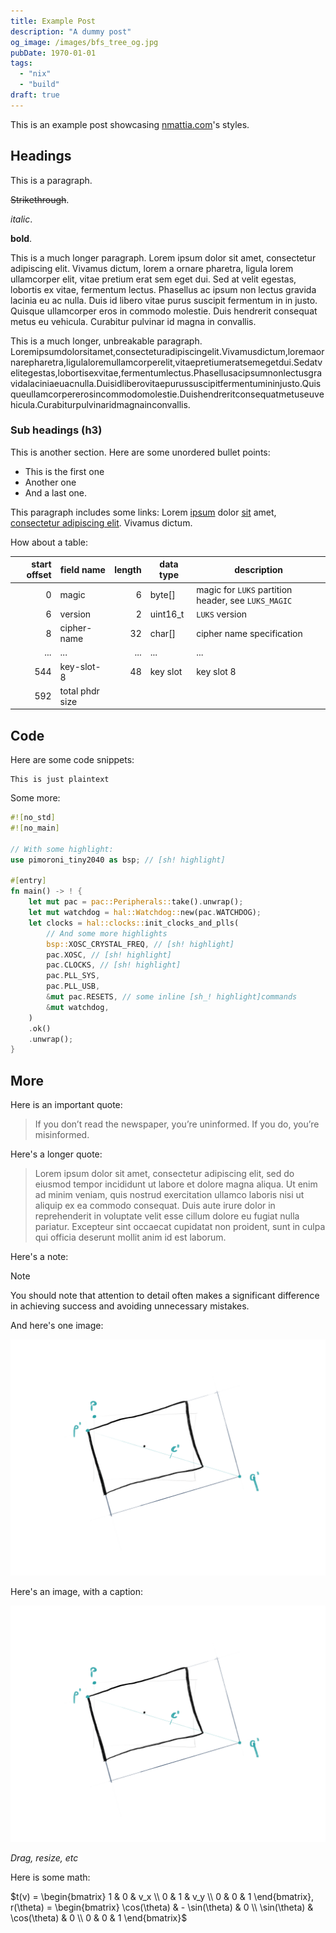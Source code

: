 ```yaml
---
title: Example Post
description: "A dummy post"
og_image: /images/bfs_tree_og.jpg
pubDate: 1970-01-01
tags:
  - "nix"
  - "build"
draft: true
---
```


This is an example post showcasing [nmattia.com](https://nmattia.com)'s styles.

<!--more-->

## Headings

This is a paragraph.

~~Strikethrough~~.

_italic_.

**bold**.

This is a much longer paragraph. Lorem ipsum dolor sit amet, consectetur adipiscing elit. Vivamus dictum, lorem a ornare pharetra, ligula lorem ullamcorper elit, vitae pretium erat sem eget dui. Sed at velit egestas, lobortis ex vitae, fermentum lectus. Phasellus ac ipsum non lectus gravida lacinia eu ac nulla. Duis id libero vitae purus suscipit fermentum in in justo. Quisque ullamcorper eros in commodo molestie. Duis hendrerit consequat metus eu vehicula. Curabitur pulvinar id magna in convallis.

This is a much longer, unbreakable paragraph. Loremipsumdolorsitamet,consecteturadipiscingelit.Vivamusdictum,loremaornarepharetra,ligulaloremullamcorperelit,vitaepretiumeratsemegetdui.Sedatvelitegestas,lobortisexvitae,fermentumlectus.Phasellusacipsumnonlectusgravidalaciniaeuacnulla.Duisidliberovitaepurussuscipitfermentumininjusto.Quisqueullamcorpererosincommodomolestie.Duishendreritconsequatmetuseuvehicula.Curabiturpulvinaridmagnainconvallis.

### Sub headings (h3)

This is another section. Here are some unordered bullet points:

- This is the first one
- Another one
- And a last one.

This paragraph includes some links: Lorem [ipsum](#) dolor [sit](#) amet, [consectetur adipiscing elit](#). Vivamus dictum.

How about a table:

| start offset | field name      | length | data type | description                                         |
| -----------: | --------------- | -----: | --------- | --------------------------------------------------- |
|            0 | magic           |      6 | byte[]    | magic for `LUKS` partition header, see `LUKS_MAGIC` |
|            6 | version         |      2 | uint16_t  | `LUKS` version                                      |
|            8 | cipher-name     |     32 | char[]    | cipher name specification                           |
|          ... | ...             |    ... | ...       | ...                                                 |
|          544 | key-slot-8      |     48 | key slot  | key slot 8                                          |
|          592 | total phdr size |

## Code

Here are some code snippets:

```
This is just plaintext
```

Some more:

```rust
#![no_std]
#![no_main]

// With some highlight:
use pimoroni_tiny2040 as bsp; // [sh! highlight]

#[entry]
fn main() -> ! {
    let mut pac = pac::Peripherals::take().unwrap();
    let mut watchdog = hal::Watchdog::new(pac.WATCHDOG);
    let clocks = hal::clocks::init_clocks_and_plls(
        // And some more highlights
        bsp::XOSC_CRYSTAL_FREQ, // [sh! highlight]
        pac.XOSC, // [sh! highlight]
        pac.CLOCKS, // [sh! highlight]
        pac.PLL_SYS,
        pac.PLL_USB,
        &mut pac.RESETS, // some inline [sh_! highlight]commands
        &mut watchdog,
    )
    .ok()
    .unwrap();
}
```

## More

Here is an important quote:

> If you don’t read the newspaper, you’re uninformed. If you do, you’re misinformed.

Here's a longer quote:

> Lorem ipsum dolor sit amet, consectetur adipiscing elit, sed do eiusmod tempor incididunt ut labore et dolore magna aliqua. Ut enim ad minim veniam, quis nostrud exercitation ullamco laboris nisi ut aliquip ex ea commodo consequat. Duis aute irure dolor in reprehenderit in voluptate velit esse cillum dolore eu fugiat nulla pariatur. Excepteur sint occaecat cupidatat non proident, sunt in culpa qui officia deserunt mollit anim id est laborum.

Here's a note:

> [!NOTE]
>
> You should note that attention to detail often makes a significant difference in achieving success and avoiding unnecessary mistakes.

And here's one image:

![image](/images/drag-resize-rotate-schema-3.png)

Here's an image, with a caption:

![image](/images/drag-resize-rotate-schema-3.png)

_Drag, resize, etc_

Here is some math:

$t(v) = \begin{bmatrix} 1 & 0 & v_x \\ 0 & 1 & v_y \\ 0 & 0 & 1 \end{bmatrix}, r(\theta) = \begin{bmatrix} \cos(\theta) & - \sin(\theta) & 0 \\ \sin(\theta) & \cos(\theta) & 0 \\ 0 & 0 & 1 \end{bmatrix}$

<script type="text/javascript" async
  src="https://cdnjs.cloudflare.com/ajax/libs/mathjax/2.7.5/MathJax.js?config=TeX-MML-AM_CHTML">
</script>

<script type="text/x-mathjax-config">
MathJax.Hub.Config({
tex2jax: {inlineMath: [['$','$'], ['\\(','\\)']]}
});
</script>

